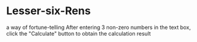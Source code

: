 # Lesser-six-Rens
a way of fortune-telling
After entering 3 non-zero numbers in the text box, click the "Calculate" button to obtain the calculation result
